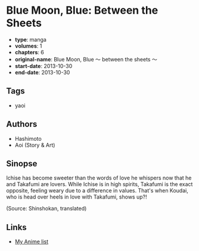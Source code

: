 # Blue Moon, Blue: Between the Sheets

-   **type**: manga
-   **volumes**: 1
-   **chapters**: 6
-   **original-name**: Blue Moon, Blue ～ between the sheets ～
-   **start-date**: 2013-10-30
-   **end-date**: 2013-10-30

## Tags

-   yaoi

## Authors

-   Hashimoto
-   Aoi (Story & Art)

## Sinopse

Ichise has become sweeter than the words of love he whispers now that he and Takafumi are lovers. While Ichise is in high spirits, Takafumi is the exact opposite, feeling weary due to a difference in values. That's when Koudai, who is head over heels in love with Takafumi, shows up?!

(Source: Shinshokan, translated)

## Links

-   [My Anime list](https://myanimelist.net/manga/115584/Blue_Moon_Blue__Between_the_Sheets)
